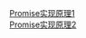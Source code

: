    [ Promise实现原理1 ](https://www.cnblogs.com/daqianduan/p/4625499.html)    <br/>
   [ Promise实现原理2 ]( https://zhuanlan.zhihu.com/p/58428287?utm_source=wechat_timeline )    <br/>
